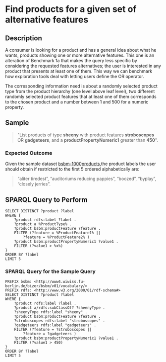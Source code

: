 # Find products for a given set of alternative features

## Description

A consumer is looking for a product and has a general idea about what he wants, products showing one or more alternative features. This one is an alteration of Benchmark 1a that makes the query less specific by considering the requested features alternatives; the user is interested in any product that presents at least one of them. This way we can benchmark how exploration tools deal with letting users define the OR operator.

The corresponding information need is about a randomly selected product type from the product hierarchy (one level above leaf level), two different randomly selected product features that at least one of them corresponds to the chosen product and a number between 1 and 500 for a numeric property.

## Sample

> "List products of type **sheeny** with product features **stroboscopes** OR **gadgeteers**, and a **productPropertyNumeric1** greater than **450**".

### Expected Outcome
Given the sample dataset [bsbm-1000products](../Datasets/bsbm-1000products.ttl.tgz),the product labels the user should obtain if restricted to the first 5 ordered alphabetically are:

> “aliter tiredest”, “auditoriums reducing pappies”, “boozed”, “byplay”, “closely jerries”.

## SPARQL Query to Perform

```SPARQL
SELECT DISTINCT ?product ?label
WHERE {
	?product rdfs:label ?label .
	?product a %ProductType% .
	?product bsbm:productFeature ?feature .
	FILTER (?feature = %ProductFeature1% ||
		?feature = %ProductFeature2% )
	?product bsbm:productPropertyNumeric1 ?value1 .
	FILTER (?value1 > %x%)
}
ORDER BY ?label
LIMIT 5
```

### SPARQL Query for the Sample Query

```SPARQL
PREFIX bsbm: <http://www4.wiwiss.fu-berlin.de/bizer/bsbm/v01/vocabulary/>
PREFIX rdfs: <http://www.w3.org/2000/01/rdf-schema#>
SELECT DISTINCT ?product ?label
WHERE {
	?product rdfs:label ?label .
	?product a/rdfs:subClassOf? ?sheenyType .
	?sheenyType rdfs:label "sheeny" .
	?product bsbm:productFeature ?feature .
	?stroboscopes rdfs:label "stroboscopes" .
	?gadgeteers rdfs:label "gadgeteers" .
	FILTER (?feature = ?stroboscopes ||
		?feature = ?gadgeteers )
	?product bsbm:productPropertyNumeric1 ?value1 .
	FILTER (?value1 > 450)
}
ORDER BY ?label
LIMIT 5
```
